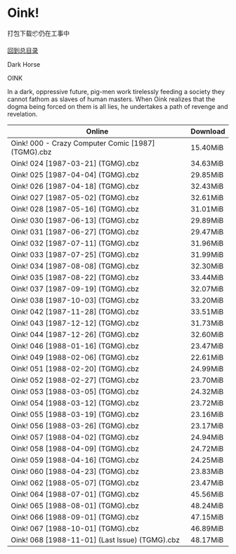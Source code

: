 # Oink!

打包下载📦仍在工事中

[回到总目录](/Catalogs.md)

Dark Horse

OINK

In a dark, oppressive future, pig-men work tirelessly feeding a society they cannot fathom as slaves of human masters. When Oink realizes that the dogma being forced on them is all lies, he undertakes a path of revenge and revelation.





Online | Download
--- | ---
Oink! 000 - Crazy Computer Comic [1987] (TGMG).cbz | 15.40MiB
Oink! 024 [1987-03-21] (TGMG).cbz | 34.63MiB
Oink! 025 [1987-04-04] (TGMG).cbz | 29.85MiB
Oink! 026 [1987-04-18] (TGMG).cbz | 32.43MiB
Oink! 027 [1987-05-02] (TGMG).cbz | 32.61MiB
Oink! 028 [1987-05-16] (TGMG).cbz | 31.01MiB
Oink! 030 [1987-06-13] (TGMG).cbz | 29.89MiB
Oink! 031 [1987-06-27] (TGMG).cbz | 29.47MiB
Oink! 032 [1987-07-11] (TGMG).cbz | 31.96MiB
Oink! 033 [1987-07-25] (TGMG).cbz | 31.99MiB
Oink! 034 [1987-08-08] (TGMG).cbz | 32.30MiB
Oink! 035 [1987-08-22] (TGMG).cbz | 33.44MiB
Oink! 037 [1987-09-19] (TGMG).cbz | 32.07MiB
Oink! 038 [1987-10-03] (TGMG).cbz | 33.20MiB
Oink! 042 [1987-11-28] (TGMG).cbz | 33.51MiB
Oink! 043 [1987-12-12] (TGMG).cbz | 31.73MiB
Oink! 044 [1987-12-26] (TGMG).cbz | 32.60MiB
Oink! 046 [1988-01-16] (TGMG).cbz | 23.47MiB
Oink! 049 [1988-02-06] (TGMG).cbz | 22.61MiB
Oink! 051 [1988-02-20] (TGMG).cbz | 24.99MiB
Oink! 052 [1988-02-27] (TGMG).cbz | 23.70MiB
Oink! 053 [1988-03-05] (TGMG).cbz | 24.32MiB
Oink! 054 [1988-03-12] (TGMG).cbz | 23.72MiB
Oink! 055 [1988-03-19] (TGMG).cbz | 23.16MiB
Oink! 056 [1988-03-26] (TGMG).cbz | 23.17MiB
Oink! 057 [1988-04-02] (TGMG).cbz | 24.94MiB
Oink! 058 [1988-04-09] (TGMG).cbz | 24.72MiB
Oink! 059 [1988-04-16] (TGMG).cbz | 24.25MiB
Oink! 060 [1988-04-23] (TGMG).cbz | 23.83MiB
Oink! 062 [1988-05-07] (TGMG).cbz | 23.47MiB
Oink! 064 [1988-07-01] (TGMG).cbz | 45.56MiB
Oink! 065 [1988-08-01] (TGMG).cbz | 48.24MiB
Oink! 066 [1988-09-01] (TGMG).cbz | 47.15MiB
Oink! 067 [1988-10-01] (TGMG).cbz | 46.89MiB
Oink! 068 [1988-11-01] (Last Issue) (TGMG).cbz | 48.17MiB